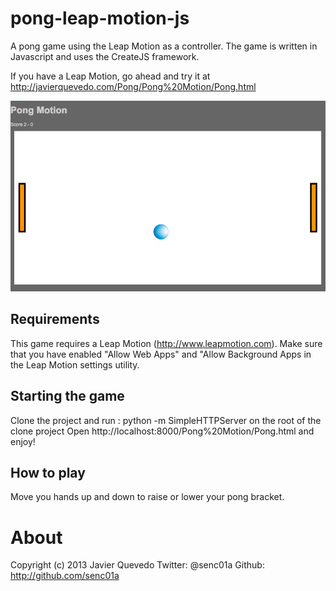 pong-leap-motion-js
===================

A pong game using the Leap Motion as a controller. The game is written in Javascript and uses the CreateJS framework.

If you have a Leap Motion, go ahead and try it at http://javierquevedo.com/Pong/Pong%20Motion/Pong.html

![PongMotion](Pong%20Motion/assets/screenshot.png)


Requirements
---------------
This game requires a Leap Motion (http://www.leapmotion.com). Make sure that you have enabled "Allow Web Apps" and "Allow Background Apps
 in the Leap Motion settings utility.
 
Starting the game
---------------
Clone the project and run : python -m SimpleHTTPServer on the root of the clone project
Open http://localhost:8000/Pong%20Motion/Pong.html and enjoy!

How to play
---------------
Move you hands up and down to raise or lower your pong bracket.


About
===================
Copyright (c) 2013 Javier Quevedo
Twitter: @senc01a
Github: http://github.com/senc01a





